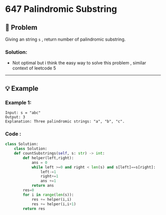 # 647 Palindromic Substring

## 📝 Problem

Giving an string `s` , return number of palindromic substring.

### **Solution**:
- Not optimal but i think the easy way to solve this problem , similar context of leetcode 5 
---

## 💡 Example

### **Example 1**:
````
Input: s = "abc"
Output: 3
Explanation: Three palindromic strings: "a", "b", "c".
````
### **Code** :

```python
class Solution:
    class Solution:
    def countSubstrings(self, s: str) -> int:
        def helper(left,right):
            ans = 0
            while left >=0 and right < len(s) and s[left]==s[right]:
                left-=1
                right+=1
                ans +=1
            return ans 
        res=0
        for i in range(len(s)):
            res += helper(i,i)
            res += helper(i,i+1)
        return res
        
````
